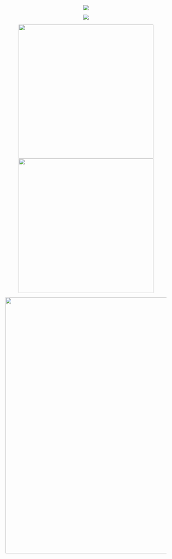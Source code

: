 
<p align="center">
  <img src="https://readme-typing-svg.herokuapp.com?font=Fira+Code&weight=600&size=22&duration=3000&pause=500&color=00FFFF&center=true&width=600&lines=Marino+Tselani;CS-Comp+Eng+-+University+of+West+Attica;Full-Stack+Developer;Software+Engineering+-+Data+Analysis;Machine+Learning+-+AI">
</p>



<p align="center">
  <img src="https://github-readme-stats.vercel.app/api/top-langs/?username=mrns20&layout=compact&theme=tokyonight&hide_border=true">
</p>


<p align="center"> <img src="https://github-readme-streak-stats.herokuapp.com?user=YourGitHubUsername&theme=tokyonight&hide_border=true" width="420"> <img src="https://github-readme-stats.vercel.app/api?username=YourGitHubUsername&show_icons=true&theme=tokyonight&hide_border=true" width="420"> </p>



<p align="center"> <img src="https://github-readme-activity-graph.vercel.app/graph?username=mrns20&theme=react-dark&hide_border=true" width="800"> </p>


